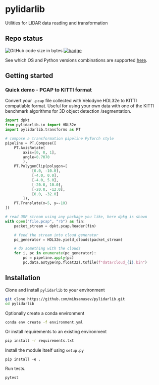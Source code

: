 # pylidarlib
Utilities for LIDAR data reading and transformation

## Repo status
![GitHub code size in bytes](https://img.shields.io/github/languages/code-size/mihsamusev/pylidarlib)
[![badge](https://github.com/mihsamusev/pylidarlib/workflows/build/badge.svg)](https://github.com/mihsamusev/pylidarlib/actions)

See which OS and Python versions combinations are supported [here](https://github.com/mihsamusev/pylidarlib/actions).

## Getting started

### Quick demo - PCAP to KITTI format
Convert your `.pcap` file collected with Velodyne HDL32e to KITTI compatiable format. Useful for using your own data with one of the KITTI benchmark algorithms for 3D object detection /segmentation.

```python
import dpkt
from pylidarlib.io import HDL32e
import pylidarlib.transforms as PT

# compose a transformation pipeline PyTorch style
pipeline = PT.Compose([
    PT.AxisRotate(
        axis=[0, 0, 1],
        angle=0.7070
        ),
    PT.PolygonClip(polygon=[
            [0.0, -10.0],
            [-4.0, 0.0],
            [-4.0, 5.0],
            [-20.0, 10.0],
            [-20.0, -12.0],
            [0.0, -32.0]
        ]),
    PT.Translate(x=5, y=-10)
])

# read UDP stream using any package you like, here dpkg is shown
with open("file.pcap", "rb") as fin:
    packet_stream = dpkt.pcap.Reader(fin)

    # feed the stream into cloud generator
    pc_generator = HDL32e.yield_clouds(packet_stream)

    # do something with the clouds
    for i, pc in enumerate(pc_generator):
        pc = pipeline.apply(pc)
        pc.data.astype(np.float32).tofile(f"data/cloud_{i}.bin")
```

## Installation

Clone and install `pylidarlib` to your environment

```sh
git clone https://github.com/mihsamusev/pylidarlib.git
cd pylidarlib
```


Optionally create a conda environment
```sh
conda env create -f environment.yml
```

Or install requirements to an existing environment
```sh
pip install -r requirements.txt

```
Install the module itself using `setup.py`
```
pip install -e .
```

Run tests.
```sh
pytest
```


